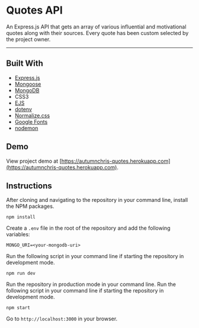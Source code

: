 # Quotes API

An Express.js API that gets an array of various influential and motivational quotes along with their sources. Every quote has been custom selected by the project owner.

---

## Built With
* [Express.js](https://expressjs.com)
* [Mongoose](https://mongoosejs.com)
* [MongoDB](https://www.mongodb.com)
* CSS3
* [EJS](https://ejs.co)
* [dotenv](https://github.com/motdotla/dotenv)
* [Normalize.css](https://necolas.github.io/normalize.css)
* [Google Fonts](https://fonts.google.com)
* [nodemon](https://nodemon.io)

## Demo

View project demo at [https://autumnchris-quotes.herokuapp.com](https://autumnchris-quotes.herokuapp.com).

## Instructions

After cloning and navigating to the repository in your command line, install the NPM packages.
```
npm install
```

Create a `.env` file in the root of the repository and add the following variables:
```
MONGO_URI=<your-mongodb-uri>
```

Run the following script in your command line if starting the repository in development mode.
```
npm run dev
```

Run the repository in production mode in your command line.
Run the following script in your command line if starting the repository in development mode.
```
npm start
```

Go to `http://localhost:3000` in your browser.
